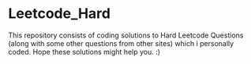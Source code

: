 # Leetcode_Hard

This repository consists of coding solutions to Hard Leetcode Questions (along with some other questions from other sites) which i personally coded. Hope these solutions might help you. :)
